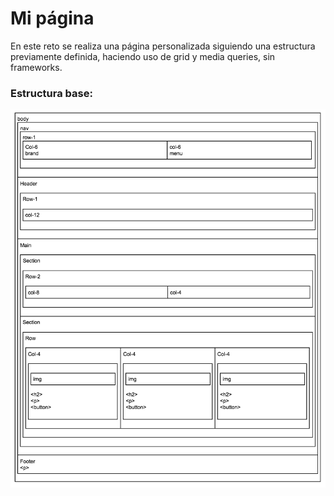 # Mi página

En este reto se realiza una página personalizada siguiendo una estructura previamente definida, haciendo uso de grid y media queries, sin frameworks.

### Estructura base:

![Alt text](assets/images/structure.png)